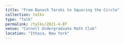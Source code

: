 ```yaml
---
title: "From Banach Tarski to Squaring the Circle"
collection: talks
type: "Talk"
permalink: /talks/2021-4-BT
venue: "Cornell Undergraduate Math Club"
location: "Ithaca, New York"
---
```


